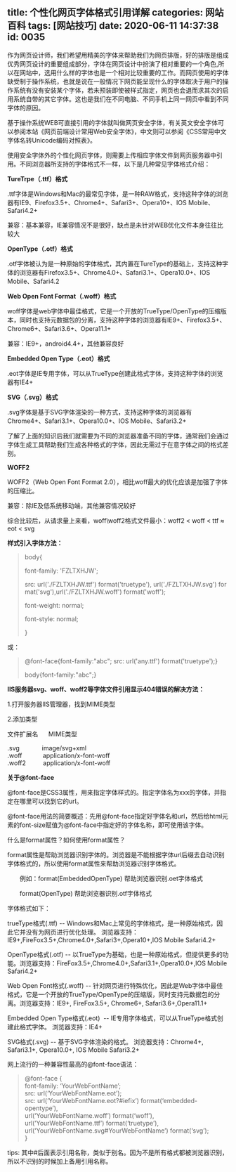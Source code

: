 title: 个性化网页字体格式引用详解
categories: 网站百科
tags: [网站技巧]
date: 2020-06-11 14:37:38
id: 0035
---
  <p>作为网页设计师，我们希望用精美的字体来帮助我们为网页排版，好的排版是组成优秀网页设计的重要组成部分，字体在网页设计中扮演了相对重要的一个角色,所以在网站中，选用什么样的字体也是一个相对比较重要的工作。而网页使用的字体缺受制于操作系统，也就是说在一般情况下网页能呈现什么的字体取决于用户的操作系统有没有安装某个字体，若未预装即使被样式指定，网页也会退而求其次的启用系统自带的其它字体。这也是我们在不同电脑、不同手机上同一网页中看到不同字体的原因。</p><p>基于操作系统WEB可直接引用的字体就叫做网页安全字体，有关英文安全字体可以参阅本站《网页前端设计常用Web安全字体》，中文则可以参阅《CSS常用中文字体名转Unicode编码对照表》。</p><p>使用安全字体外的个性化网页字体，则需要上传相应字体文件到网页服务器中引用。不同浏览器所支持的字体格式不一样，以下是几种常见字体格式介绍：</p><p><strong>TureTrpe（.ttf）格式</strong></p><p>.ttf字体是Windows和Mac的最常见字体，是一种RAW格式，支持这种字体的浏览器有IE9、Firefox3.5+、Chrome4+、Safari3+、Opera10+、IOS Mobile、Safari4.2+</p><p>兼容：基本兼容，IE兼容情况不是很好，缺点是未针对WEB优化文件本身往往比较大</p><p><strong>OpenType（.otf）格式</strong></p><p>.otf字体被认为是一种原始的字体格式，其内置在TureType的基础上，支持这种字体的浏览器有Firefox3.5+、Chrome4.0+、Safari3.1+、Opera10.0+、IOS Mobile、Safari4.2</p><p><strong>Web Open Font Format（.woff）格式</strong></p><p>woff字体是web字体中最佳格式，它是一个开放的TrueType/OpenType的压缩版本，同时也支持元数据包的分离，支持这种字体的浏览器有IE9+、Firefox3.5+、Chrome6+、Safari3.6+、Opera11.1+</p><p>兼容：IE9+，android4.4+，其他兼容良好</p><p><strong>Embedded Open Type（.eot）格式</strong></p><p>.eot字体是IE专用字体，可以从TrueType创建此格式字体，支持这种字体的浏览器有IE4+</p><p><strong>SVG（.svg）格式</strong></p><p>.svg字体是基于SVG字体渲染的一种方式，支持这种字体的浏览器有Chrome4+、Safari3.1+、Opera10.0+、IOS Mobile、Safari3.2+</p><p>了解了上面的知识后我们就需要为不同的浏览器准备不同的字体，通常我们会通过字体生成工具帮助我们生成各种格式的字体，因此无需过于在意字体之间的格式差别。</p><p><strong>WOFF2</strong></p><p>WOFF2（Web Open Font Format 2.0），相比woff最大的优化应该是加强了字体的压缩比。</p><p>兼容：除IE及低系统移动端，其他兼容情况较好</p><p>综合比较后，从请求量上来看，woff\woff2格式文件最小：woff2 &lt; woff &lt; ttf ≈ eot &lt; svg</p><p><strong>样式引入字体方法：</strong><br /></p><blockquote><p>body{</p><p>font-family:&nbsp;&#039;FZLTXHJW&#039;;</p><p>src:&nbsp;url(&#039;./FZLTXHJW.ttf&#039;)&nbsp;format(&#039;truetype&#039;),&nbsp;url(&#039;./FZLTXHJW.svg&#039;)&nbsp;format(&#039;svg&#039;),url(&#039;./FZLTXHJW.woff&#039;)&nbsp;format(&#039;woff&#039;);</p><p>font-weight:&nbsp;normal;</p><p>font-style:&nbsp;normal;</p><p>}</p></blockquote><p>或：</p><blockquote><p>@font-face{font-family:&quot;abc&quot;; src: url(&#039;any.ttf&#039;) format(&#039;truetype&#039;);}</p><p>body{font-family:&quot;abc&quot;;}</p></blockquote><p><strong>IIS服务器svg、woff、woff2等字体文件引用显示404错误的解决方法：</strong></p><p>1.打开服务器IIS管理器，找到MIME类型</p><p>2.添加类型</p><p>文件扩展名&nbsp;&nbsp;&nbsp;&nbsp;&nbsp;&nbsp;MIME类型　</p><p>.svg&nbsp;&nbsp;&nbsp;&nbsp;&nbsp;&nbsp;&nbsp;&nbsp;&nbsp;&nbsp;&nbsp;&nbsp; image/svg+xml<br />.woff&nbsp;&nbsp;&nbsp;&nbsp;&nbsp;&nbsp;&nbsp;&nbsp;&nbsp;&nbsp;&nbsp; application/x-font-woff<br />.woff2&nbsp;&nbsp;&nbsp;&nbsp;&nbsp;&nbsp;&nbsp;&nbsp;&nbsp; application/x-font-woff</p><p><strong>关于@font-face</strong></p><p>@font-face是CSS3属性，用来指定字体样式的。指定字体名为xxx的字体，并指定在哪里可以找到它的url。</p><p>@font-face用法的简要概述：先用@font-face指定好字体名和url，然后给html元素的font-size赋值为@font-face中指定好的字体名称，即可使用该字体。</p><p>什么是format属性？如何使用format属性？</p><p>format属性是帮助浏览器识别字体的。浏览器是不能根据字体url后缀去自动识别字体格式的，所以使用format属性来帮助浏览器识别字体格式。　　</p><p>　　例如：format(EmbeddedOpenType) 帮助浏览器识别.oet字体格式</p><p>　　format(OpenType) 帮助浏览器识别.otf字体格式</p><p>字体格式如下：</p><p>trueType格式(.ttf) -- Windows和Mac上常见的字体格式，是一种原始格式，因此它并没有为网页进行优化处理。&nbsp;浏览器支持：IE9+,FireFox3.5+,Chrome4.0+,Safari3+,Opera10+,IOS Mobile Safari4.2+</p><p>OpenType格式(.otf) --&nbsp;以TrueType为基础，也是一种原始格式，但提供更多的功能。浏览器支持：FireFox3.5+,Chrome4.0+,Safari3.1+,Opera10.0+,IOS Mobile Safari4.2+</p><p>Web Open Font格式(.woff) --&nbsp;针对网页进行特殊优化，因此是Web字体中最佳格式，它是一个开放的TrueType/OpenType的压缩版，同时支持元数据包的分离。浏览器支持：IE9+, FireFox3.5+, Chrome6+, Safari3.6+,Opera11.1+</p><p>Embedded Open Type格式(.eot)&nbsp; --&nbsp;IE专用字体格式，可以从TrueType格式创建此格式字体。&nbsp;浏览器支持：IE4+</p><p>SVG格式(.svg) --&nbsp;基于SVG字体渲染的格式。&nbsp;浏览器支持：Chrome4+, Safari3.1+, Opera10.0+, IOS Mobile Safari3.2+</p><p>网上流行的一种兼容性最高的@font-face语法：</p><blockquote><p>@font-face {&nbsp;<br />font-family: ‘YourWebFontName’;&nbsp;<br />src: url(‘YourWebFontName.eot’); &nbsp;<br />src: url(‘YourWebFontName.eot?#iefix’) format(‘embedded-opentype’), &nbsp;<br />url(‘YourWebFontName.woff’) format(‘woff’), &nbsp;<br />url(‘YourWebFontName.ttf’) format(‘truetype’), &nbsp;<br />url(‘YourWebFontName.svg#YourWebFontName’) format(‘svg’); &nbsp;<br />}</p></blockquote><p>tips: 其中#后面表示引用名称，类似于别名。因为不是所有格式都被浏览器识别，所以不识别的时候加上备用引用名称。</p>  